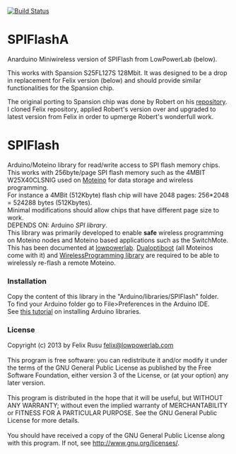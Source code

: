 [![Build Status](https://travis-ci.org/jrbenito/SPIFlashA.svg?branch=SPIFlashA)](https://travis-ci.org/jrbenito/SPIFlashA)
# SPIFlashA

Anarduino Miniwireless version of SPIFlash from LowPowerLab (below).

This works with Spansion S25FL127S 128Mbit. It was designed to be a drop in replacement for Felix version (below) and should provide similar functionalities for the Spansion chip.

The original porting to Spansion chip was done by Robert on his [repository](https://github.com/rrobinet/SPIFlashA/). I cloned Felix repository, applied Robert's version over and upgraded 
to latest version from Felix in order to upmerge Robert's wonderfull work.

SPIFlash
========
Arduino/Moteino library for read/write access to SPI flash memory chips.
This works with 256byte/page SPI flash memory such as the 4MBIT W25X40CLSNIG used on [Moteino](www.moteino.com) for data storage and wireless programming.
<br/>
For instance a 4MBit (512Kbyte) flash chip will have 2048 pages: 256*2048 = 524288 bytes (512Kbytes).
<br/>Minimal modifications should allow chips that have different page size to work.
<br/>DEPENDS ON: Arduino *SPI library*.
<br/>
This library was primarily developed to enable **safe** wireless programming on Moteino nodes and Moteino based applications such as the SwitchMote. This has been documented at [lowpowerlab](http://lowpowerlab.com/blog/category/moteino/wireless-programming/). [Dualoptiboot](https://github.com/LowPowerLab/DualOptiboot) (all Moteinos come with it) and [WirelessProgramming library](https://github.com/LowPowerLab/WirelessProgramming) are required to be able to wirelessly re-flash a remote Moteino.
 
### Installation
Copy the content of this library in the "Arduino/libraries/SPIFlash" folder.
<br />
To find your Arduino folder go to File>Preferences in the Arduino IDE.
<br/>
See [this tutorial](https://www.arduino.cc/en/Guide/Libraries) on installing Arduino libraries.

### License
Copyright (c) 2013 by Felix Rusu <felix@lowpowerlab.com>
<br/><br/>
This program is free software: you can redistribute it and/or modify it under the terms of the GNU General Public License as published by the Free Software Foundation, either version 3 of the License, or (at your option) any later version.
<br/><br/>
This program is distributed in the hope that it will be useful, but WITHOUT ANY WARRANTY; without even the implied warranty of MERCHANTABILITY or FITNESS FOR A PARTICULAR PURPOSE.  See the GNU General Public License for more details.
<br/><br/>
You should have received a copy of the GNU General Public License along with this program.  If not, see <http://www.gnu.org/licenses/>.
